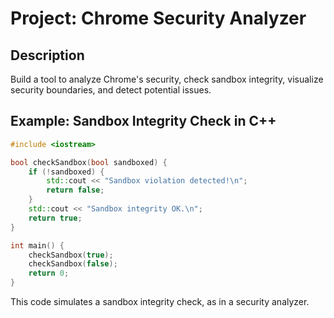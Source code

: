 # Project: Chrome Security Analyzer

## Description
Build a tool to analyze Chrome's security, check sandbox integrity, visualize security boundaries, and detect potential issues.

## Example: Sandbox Integrity Check in C++
```cpp
#include <iostream>

bool checkSandbox(bool sandboxed) {
    if (!sandboxed) {
        std::cout << "Sandbox violation detected!\n";
        return false;
    }
    std::cout << "Sandbox integrity OK.\n";
    return true;
}

int main() {
    checkSandbox(true);
    checkSandbox(false);
    return 0;
}
```

This code simulates a sandbox integrity check, as in a security analyzer.

